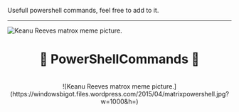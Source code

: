 Usefull powershell commands, feel free to add to it. 

________________________________________________________________________________________________________________________________________________________________________________________________________________________________




![Keanu Reeves matrox meme picture.](https://windowsbigot.files.wordpress.com/2015/04/matrixpowershell.jpg?w=1000&h=)

<div align="center">

# 📃 PowerShellCommands 📃

<br>

<div align="center">
  <picture>
![Keanu Reeves matrox meme picture.](https://windowsbigot.files.wordpress.com/2015/04/matrixpowershell.jpg?w=1000&h=)
  </picture><br>
 
</div>

<br>
